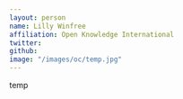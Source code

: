 ```yaml
---
layout: person
name: Lilly Winfree
affiliation: Open Knowledge International
twitter: 
github: 
image: "/images/oc/temp.jpg"
---
```


temp